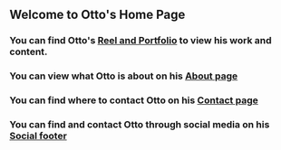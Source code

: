 ## Welcome to Otto's Home Page

### You can find Otto's [Reel and Portfolio](https://ottotrawick.wixsite.com/website) to view his work and content.

### You can view what Otto is about on his [About page](https://gamestop.com)

### You can find where to contact Otto on his [Contact page](https://gamestop.com)

### You can find and contact Otto through social media on his [Social footer](https://linktr.ee/otray2) 




